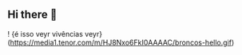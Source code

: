 ## Hi there 👋

! {é isso veyr vivências veyr}  (https://media1.tenor.com/m/HJ8Nxo6FkI0AAAAC/broncos-hello.gif)
